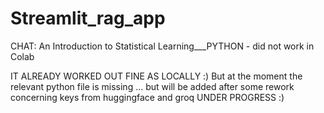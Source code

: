 # Streamlit_rag_app
CHAT: An Introduction to Statistical Learning___PYTHON - did not work in Colab

IT ALREADY WORKED OUT FINE AS LOCALLY :)
But at the moment the relevant python file is missing ... but will be added after some rework concerning keys from huggingface and groq
UNDER PROGRESS :)
